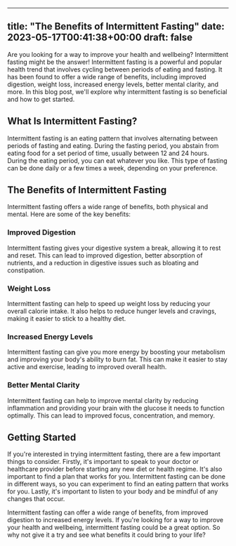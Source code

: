 
---
title: "The Benefits of Intermittent Fasting"
date: 2023-05-17T00:41:38+00:00
draft: false
---

Are you looking for a way to improve your health and wellbeing? Intermittent fasting might be the answer! Intermittent fasting is a powerful and popular health trend that involves cycling between periods of eating and fasting. It has been found to offer a wide range of benefits, including improved digestion, weight loss, increased energy levels, better mental clarity, and more. In this blog post, we'll explore why intermittent fasting is so beneficial and how to get started.

## What Is Intermittent Fasting?

Intermittent fasting is an eating pattern that involves alternating between periods of fasting and eating. During the fasting period, you abstain from eating food for a set period of time, usually between 12 and 24 hours. During the eating period, you can eat whatever you like. This type of fasting can be done daily or a few times a week, depending on your preference.

## The Benefits of Intermittent Fasting

Intermittent fasting offers a wide range of benefits, both physical and mental. Here are some of the key benefits:

### Improved Digestion

Intermittent fasting gives your digestive system a break, allowing it to rest and reset. This can lead to improved digestion, better absorption of nutrients, and a reduction in digestive issues such as bloating and constipation.

### Weight Loss

Intermittent fasting can help to speed up weight loss by reducing your overall calorie intake. It also helps to reduce hunger levels and cravings, making it easier to stick to a healthy diet.

### Increased Energy Levels

Intermittent fasting can give you more energy by boosting your metabolism and improving your body's ability to burn fat. This can make it easier to stay active and exercise, leading to improved overall health.

### Better Mental Clarity

Intermittent fasting can help to improve mental clarity by reducing inflammation and providing your brain with the glucose it needs to function optimally. This can lead to improved focus, concentration, and memory.

## Getting Started 

If you're interested in trying intermittent fasting, there are a few important things to consider. Firstly, it's important to speak to your doctor or healthcare provider before starting any new diet or health regime. It's also important to find a plan that works for you. Intermittent fasting can be done in different ways, so you can experiment to find an eating pattern that works for you. Lastly, it's important to listen to your body and be mindful of any changes that occur. 

Intermittent fasting can offer a wide range of benefits, from improved digestion to increased energy levels. If you're looking for a way to improve your health and wellbeing, intermittent fasting could be a great option. So why not give it a try and see what benefits it could bring to your life?